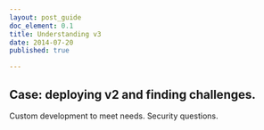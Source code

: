 ```yaml
---
layout: post_guide
doc_element: 0.1
title: Understanding v3
date: 2014-07-20
published: true

---
```


## Case: deploying v2 and finding challenges.

Custom development to meet needs. Security questions.


